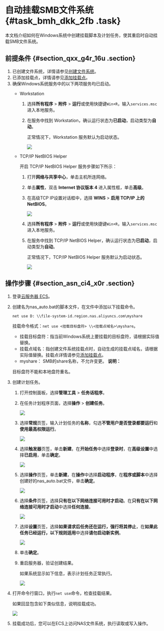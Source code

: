 # 自动挂载SMB文件系统 {#task_bmh_dkk_2fb .task}

本文档介绍如何在Windows系统中创建挂载脚本及计划任务，使其重启时自动挂载SMB文件系统。

## 前提条件 {#section_qxx_g4r_16u .section}

1.  已创建文件系统，详情请参见[创建文件系统](cn.zh-CN/控制台用户指南/管理文件系统.md#section_5jo_0kj_jn5)。
2.  已添加挂载点，详情请参见[添加挂载点](cn.zh-CN/控制台用户指南/管理挂载点.md#section_6xi_a3u_zkq)。
3.  确保Windows系统服务中的以下两项服务均已启动。
    -   Workstation
        1.  选择**所有程序** \> **附件** \> **运行**或使用快捷键`Win+R`，输入`services.msc`进入本地服务。
        2.  在服务中找到 Workstation，确认运行状态为**已启动**，启动类型为**自动**。

            正常情况下，Workstation 服务默认为启动状态。

            ![](http://static-aliyun-doc.oss-cn-hangzhou.aliyuncs.com/assets/img/21209/156506297742055_zh-CN.png)

    -   TCP/IP NetBIOS Helper

        开启 TCP/IP NetBIOS Helper 服务步骤如下所示：

        1.  打开**网络与共享中心**，单击主机所连网络。
        2.  单击**属性**，双击 **Internet 协议版本 4** 进入属性框，单击**高级**。
        3.  在高级TCP IP设置对话框中，选择 **WINS** \> **启用 TCP/IP 上的 NetBIOS**。

            ![](http://static-aliyun-doc.oss-cn-hangzhou.aliyuncs.com/assets/img/21209/156506297742056_zh-CN.png)

        4.  选择**所有程序** \> **附件** \> **运行**或使用快捷键`Win+R`，输入`services.msc`进入本地服务。
        5.  在服务中找到 TCP/IP NetBIOS Helper，确认运行状态为**已启动**，启动类型为**自动**。

            正常情况下，TCP/IP NetBIOS Helper 服务默认为启动状态。

            ![](http://static-aliyun-doc.oss-cn-hangzhou.aliyuncs.com/assets/img/21209/156506297854417_zh-CN.png)


## 操作步骤 {#section_asn_ci4_x0r .section}

1.  登录[云服务器 ECS](https://ecs.console.aliyun.com/)。
2.  创建名为nas\_auto.bat的脚本文件，在文件中添加以下挂载命令。

    ``` {#codeblock_ad0_f5r_ff5}
    net use D: \\file-system-id.region.nas.aliyuncs.com\myshare 
    ```

    挂载命令格式：`net use <挂载目标盘符> \\<挂载点域名>\myshare`。

    -   挂载目标盘符：指当前Windows系统上要挂载的目标盘符，请根据实际值替换。
    -   挂载点域名：指创建文件系统挂载点时，自动生成的挂载点域名，请根据实际值替换。挂载点详情请参见[添加挂载点](cn.zh-CN/快速入门/容量型__性能型NAS/Windows系统.md#)。
    -   myshare： SMB的share名称，不允许变更。
    **说明：** 

    目标盘符不能和本地盘符重名。

3.  创建计划任务。
    1.  打开控制面板，选择**管理工具** \> **任务话程序**。
    2.  在任务计划程序页面，选择**操作** \> **创建任务**。

        ![](http://static-aliyun-doc.oss-cn-hangzhou.aliyuncs.com/assets/img/21507/156506297812128_zh-CN.png)

    3.  选择**常规**页签，输入计划任务的**名称**，勾选**不管用户是否登录都要运行**和**使用最高权限运行**。

        ![](http://static-aliyun-doc.oss-cn-hangzhou.aliyuncs.com/assets/img/21507/156506297812129_zh-CN.png)

    4.  选择**触发器**页签，单击**新建**，在**开始任务**中选择**登录时**，在**高级设置**中选择**已启用**，单击**确定**。

        ![](http://static-aliyun-doc.oss-cn-hangzhou.aliyuncs.com/assets/img/21507/156506297912130_zh-CN.png)

    5.  选择**操作**页签，单击**新建**，在**操作**中选择**启动程序**，在**程序或脚本**中选择创建好的nas\_auto.bat文件，单击**确定**。

        ![](http://static-aliyun-doc.oss-cn-hangzhou.aliyuncs.com/assets/img/21507/156506297912131_zh-CN.png)

    6.  选择**条件**页签，选择**只有在以下网络连接可用时才启动**。在**只有在以下网络连接可用时才启动**中选择**任何连接**。

        ![](http://static-aliyun-doc.oss-cn-hangzhou.aliyuncs.com/assets/img/21507/156506297912132_zh-CN.png)

    7.  选择**设置**页签，选择**如果请求后任务还在运行，强行将其停止**，在**如果此任务已经运行，以下规则适用**中选择**请勿启动新实例**。

        ![](http://static-aliyun-doc.oss-cn-hangzhou.aliyuncs.com/assets/img/21507/156506297912133_zh-CN.png)

    8.  单击**确定**。
    9.  重启服务器，验证创建结果。

        如果系统显示如下信息，表示计划任务正常执行。

        ![](http://static-aliyun-doc.oss-cn-hangzhou.aliyuncs.com/assets/img/21507/156506298012134_zh-CN.png)

4.  打开命令行窗口，执行`net use`命令，检查挂载结果。

    如果回显包含如下类似信息，说明挂载成功。

    ![](http://static-aliyun-doc.oss-cn-hangzhou.aliyuncs.com/assets/img/21209/156506298049545_zh-CN.png)

5.  挂载成功后，您可以在ECS上访问NAS文件系统，执行读取或写入操作。


